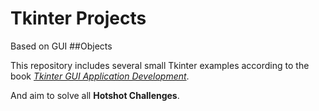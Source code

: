 # Tkinter Projects
Based on GUI
##Objects

This repository includes several small Tkinter examples according to the book [*Tkinter GUI Application Development*](http://www.amazon.com/Tkinter-ApplicationDevelopment-HOTSHOT-Bhaskar-Chaudhary/dp/1849697949/ref=sr_1_1?ie=UTF8&qid=1449579378&sr=8-1&keywords=Tkinter+GUI+Application+Development).

And aim to solve all **Hotshot Challenges**.
